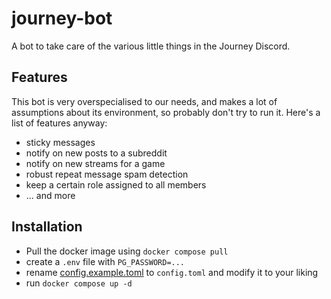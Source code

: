 # journey-bot
A bot to take care of the various little things in the Journey Discord.

## Features
This bot is very overspecialised to our needs, and makes a lot of assumptions about its environment, so probably don't try to run it.
Here's a list of features anyway:

- sticky messages
- notify on new posts to a subreddit
- notify on new streams for a game
- robust repeat message spam detection
- keep a certain role assigned to all members
- ... and more

## Installation
- Pull the docker image using `docker compose pull`
- create a `.env` file with `PG_PASSWORD=...`
- rename [config.example.toml](/config.example.toml) to `config.toml` and modify it to your liking
- run `docker compose up -d`
